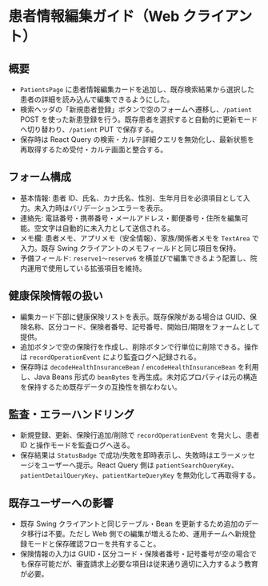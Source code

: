 # 患者情報編集ガイド（Web クライアント）

## 概要
- `PatientsPage` に患者情報編集カードを追加し、既存検索結果から選択した患者の詳細を読み込んで編集できるようにした。
- 検索ヘッダの「新規患者登録」ボタンで空のフォームへ遷移し、`/patient` POST を使った新患登録を行う。既存患者を選択すると自動的に更新モードへ切り替わり、`/patient` PUT で保存する。
- 保存時は React Query の検索・カルテ詳細クエリを無効化し、最新状態を再取得するため受付・カルテ画面と整合する。

## フォーム構成
- 基本情報: 患者 ID、氏名、カナ氏名、性別、生年月日を必須項目として入力。未入力時はバリデーションエラーを表示。
- 連絡先: 電話番号・携帯番号・メールアドレス・郵便番号・住所を編集可能。空文字は自動的に未入力として送信される。
- メモ欄: 患者メモ、アプリメモ（安全情報）、家族/関係者メモを `TextArea` で入力。既存 Swing クライアントのメモフィールドと同じ項目を保持。
- 予備フィールド: `reserve1〜reserve6` を横並びで編集できるよう配置し、院内運用で使用している拡張項目を維持。

## 健康保険情報の扱い
- 編集カード下部に健康保険リストを表示。既存保険がある場合は GUID、保険名称、区分コード、保険者番号、記号番号、開始日/期限をフォームとして提供。
- 追加ボタンで空の保険行を作成し、削除ボタンで行単位に削除できる。操作は `recordOperationEvent` により監査ログへ記録される。
- 保存時は `decodeHealthInsuranceBean` / `encodeHealthInsuranceBean` を利用し、Java Beans 形式の `beanBytes` を再生成。未対応プロパティは元の構造を保持するため既存データの互換性を損なわない。

## 監査・エラーハンドリング
- 新規登録、更新、保険行追加/削除で `recordOperationEvent` を発火し、患者 ID と操作モードを監査ログへ送る。
- 保存結果は `StatusBadge` で成功/失敗を即時表示し、失敗時はエラーメッセージをユーザーへ提示。React Query 側は `patientSearchQueryKey`、`patientDetailQueryKey`、`patientKarteQueryKey` を無効化して再取得する。

## 既存ユーザーへの影響
- 既存 Swing クライアントと同じテーブル・Bean を更新するため追加のデータ移行は不要。ただし Web 側での編集が増えるため、運用チームへ新規登録モードと保存確認フローを共有すること。
- 保険情報の入力は GUID・区分コード・保険者番号・記号番号が空の場合でも保存可能だが、審査請求上必要な項目は従来通り適切に入力するよう教育が必要。
